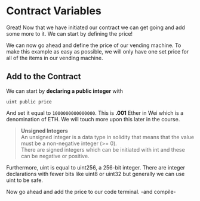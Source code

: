 # Contract Variables <!-- could be named "Contract - Step 1" or something like that? -->
 
Great! Now that we have initiated our contract we can get going and add some more to it. We can start by defining the price! 

We can now go ahead and define the price of our vending machine. To make this example as easy as possible, we will only have one set price for all of the items in our vending machine.

## Add to the Contract

We can start by **declaring a public integer** with 

`uint public price`

And set it equal to `1000000000000000`. This is **.001** Ether in Wei which is a denomination of ETH. We will touch more upon this later in the course. 

> **Unsigned Integers**  
> An unsigned integer is a data type in solidity that 
> means that the value must be a non-negative integer (>= 0).  
> There are signed integers which can be initiated with int and these can be 
> negative or positive.

Furthermore, uint is equal to uint256, a 256-bit integer. There are integer declarations with fewer bits like uint8 or uint32 but generally we can use uint to be safe.

Now go ahead and add the price to our code terminal. -and compile-

<!--
Code Editor Test: 

uint public price = 1000000000000000;
-->